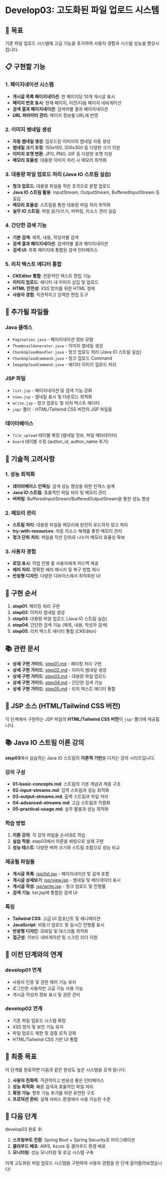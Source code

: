 # Develop03: 고도화된 파일 업로드 시스템

## 🎯 목표

기존 파일 업로드 시스템에 고급 기능을 추가하여 사용자 경험과 시스템 성능을 향상시킵니다.

## 📋 구현할 기능

### 1. 페이지네이션 시스템

- **게시글 목록 페이지네이션**: 한 페이지당 10개 게시글 표시
- **페이지 번호 표시**: 현재 페이지, 이전/다음 페이지 네비게이션
- **검색 결과 페이지네이션**: 검색어별 결과 페이지네이션
- **URL 파라미터 관리**: 페이지 정보를 URL에 반영

### 2. 이미지 썸네일 생성

- **자동 썸네일 생성**: 업로드된 이미지의 썸네일 자동 생성
- **썸네일 크기 조정**: 150x150, 300x300 등 다양한 크기 지원
- **이미지 포맷 변환**: JPG, PNG, GIF 등 다양한 포맷 지원
- **메모리 효율성**: 대용량 이미지 처리 시 메모리 최적화

### 3. 대용량 파일 업로드 처리 (Java IO 스트림 실습)

- **청크 업로드**: 대용량 파일을 작은 조각으로 분할 업로드
- **Java IO 스트림 활용**: InputStream, OutputStream, BufferedInputStream 등 실습
- **메모리 효율성**: 스트림을 통한 대용량 파일 처리 최적화
- **실무 IO 스트림**: 파일 읽기/쓰기, 버퍼링, 리소스 관리 실습

### 4. 간단한 검색 기능

- **기본 검색**: 제목, 내용, 작성자별 검색
- **검색 결과 페이지네이션**: 검색어별 결과 페이지네이션
- **검색 UI**: 목록 페이지에 통합된 검색 인터페이스

### 5. 리치 텍스트 에디터 통합

- **CKEditor 통합**: 전문적인 텍스트 편집 기능
- **이미지 업로드**: 에디터 내 이미지 삽입 및 업로드
- **HTML 안전성**: XSS 방지를 위한 HTML 정제
- **사용자 경험**: 직관적이고 강력한 편집 도구

## 📁 추가될 파일들

### Java 클래스

- `Pagination.java` - 페이지네이션 정보 모델
- `ThumbnailGenerator.java` - 이미지 썸네일 생성
- `ChunkUploadHandler.java` - 청크 업로드 처리 (Java IO 스트림 실습)
- `ChunkUploadCommand.java` - 청크 업로드 Command
- `ImageUploadCommand.java` - 에디터 이미지 업로드 처리

### JSP 파일

- `list.jsp` - 페이지네이션 및 검색 기능 강화
- `view.jsp` - 썸네일 표시 및 다운로드 최적화
- `write.jsp` - 청크 업로드 및 리치 텍스트 에디터
- `jsp/` 폴더 - HTML/Tailwind CSS 버전의 JSP 파일들

### 데이터베이스

- `file_upload` 테이블 확장 (썸네일 정보, 파일 메타데이터)
- `board` 테이블 수정 (author_id, author_name 추가)

## 🔧 기술적 고려사항

### 1. 성능 최적화

- **데이터베이스 인덱싱**: 검색 성능 향상을 위한 인덱스 설계
- **Java IO 스트림**: 효율적인 파일 처리 및 메모리 관리
- **버퍼링**: BufferedInputStream/BufferedOutputStream을 통한 성능 향상

### 2. 메모리 관리

- **스트림 처리**: 대용량 파일을 메모리에 완전히 로드하지 않고 처리
- **try-with-resources**: 자동 리소스 해제를 통한 메모리 관리
- **청크 단위 처리**: 파일을 작은 단위로 나누어 메모리 효율성 확보

### 3. 사용자 경험

- **로딩 표시**: 작업 진행 중 사용자에게 피드백 제공
- **에러 처리**: 명확한 에러 메시지 및 복구 방법 제시
- **반응형 디자인**: 다양한 디바이스에서 최적화된 UI

## 🚀 구현 순서

1. **step01**: 페이징 처리 구현
2. **step02**: 이미지 썸네일 생성
3. **step03**: 대용량 파일 업로드 (Java IO 스트림 실습)
4. **step04**: 간단한 검색 기능 (제목, 내용, 작성자 검색)
5. **step05**: 리치 텍스트 에디터 통합 (CKEditor)

## 📚 관련 문서

- **상세 구현 가이드**: [step01.md](step01.md) - 페이징 처리 구현
- **상세 구현 가이드**: [step02.md](step02.md) - 이미지 썸네일 생성
- **상세 구현 가이드**: [step03.md](step03.md) - 대용량 파일 업로드
- **상세 구현 가이드**: [step04.md](step04.md) - 간단한 검색 기능
- **상세 구현 가이드**: [step05.md](step05.md) - 리치 텍스트 에디터 통합

## 🎨 JSP 소스 (HTML/Tailwind CSS 버전)

각 단계에서 구현하는 JSP 파일의 **HTML/Tailwind CSS 버전**이 `jsp/` 폴더에 제공됩니다.

## 📚 Java IO 스트림 이론 강의

**step03**에서 실습하는 Java IO 스트림의 **이론적 기반**을 다지는 강의 시리즈입니다.

### 강의 구성

- **01-basic-concepts.md**: 스트림의 기본 개념과 계층 구조
- **02-input-streams.md**: 입력 스트림과 성능 최적화
- **03-output-streams.md**: 출력 스트림과 파일 처리
- **04-advanced-streams.md**: 고급 스트림과 직렬화
- **05-practical-usage.md**: 실무 활용과 성능 최적화

### 학습 방법

1. **이론 강의**: 각 강의 파일을 순서대로 학습
2. **실습 적용**: step03에서 이론을 바탕으로 실제 구현
3. **성능 테스트**: 다양한 버퍼 크기와 스트림 조합으로 성능 비교

### 제공될 파일들

- **게시글 목록**: [jsp/list.jsp](jsp/list.jsp) - 페이지네이션 및 검색 포함
- **게시글 상세보기**: [jsp/view.jsp](jsp/view.jsp) - 썸네일 및 메타데이터 표시
- **게시글 작성**: [jsp/write.jsp](jsp/write.jsp) - 청크 업로드 및 진행률
- **검색 기능**: list.jsp에 통합된 검색 UI

### 특징

- **Tailwind CSS**: 고급 UI 컴포넌트 및 애니메이션
- **JavaScript**: 비동기 업로드 및 실시간 진행률 표시
- **반응형 디자인**: 모바일 및 데스크톱 최적화
- **접근성**: 키보드 네비게이션 및 스크린 리더 지원

## 🔗 이전 단계와의 연계

### develop01 연계

- 사용자 인증 및 권한 제어 기능 유지
- 로그인한 사용자만 고급 기능 사용 가능
- 게시글 작성자 정보 표시 및 권한 관리

### develop02 연계

- 기존 파일 업로드 시스템 확장
- XSS 방지 및 보안 기능 유지
- 파일 업로드 제한 및 검증 로직 강화
- HTML/Tailwind CSS 기반 UI 통합

## 🎯 최종 목표

이 단계를 완료하면 다음과 같은 완성도 높은 시스템을 갖게 됩니다:

1. **사용자 친화적**: 직관적이고 반응성 좋은 인터페이스
2. **성능 최적화**: 빠른 검색과 효율적인 파일 처리
3. **확장 가능**: 향후 기능 추가를 위한 유연한 구조
4. **프로덕션 준비**: 실제 서비스 환경에서 사용 가능한 수준

## 🚀 다음 단계

develop03 완료 후:

1. **스프링부트 전환**: Spring Boot + Spring Security로 마이그레이션
2. **클라우드 배포**: AWS, Azure 등 클라우드 환경 배포
3. **모니터링**: 성능 모니터링 및 로깅 시스템 구축

이제 고도화된 파일 업로드 시스템을 구현하여 사용자 경험을 한 단계 끌어올려보겠습니다!
